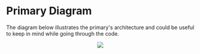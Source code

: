 # Primary Diagram
The diagram below illustrates the primary's architecture and could be useful to keep in mind while going through the code.

<p align="center">
  <img src="https://github.com/facebookresearch/narwhal/blob/master/.assets/diagram-primary.svg">
</p>
